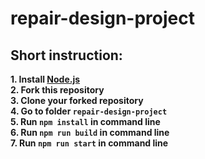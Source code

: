 # repair-design-project  

## Short instruction:
**1. Install [Node.js](https://nodejs.org/en/)**  
**2. Fork this repository**  
**3. Clone your forked repository**  
**4. Go to folder `repair-design-project`**  
**5. Run `npm install` in command line**  
**6. Run `npm run build` in command line**  
**7. Run `npm run start` in command line**  

